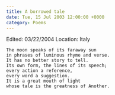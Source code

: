 ```yaml
---
title: A borrowed tale
date: Tue, 15 Jul 2003 12:00:00 +0000
category: Poems
---
```


Edited: 03/22/2004
Location: Italy

    The moon speaks of its faraway sun  
    in phrases of luminous rhyme and verse.  
    It has no better story to tell.  
    Its own form, the lines of its speech;  
    every action a reference,  
    every word a suggestion.  
    It is a great mouth of light  
    whose tale is the greatness of Another.


